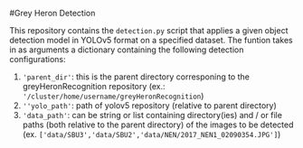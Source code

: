 #Grey Heron Detection

This repository contains the `detection.py` script that applies a given object detection model in YOLOv5 format on a specified dataset.
The funtion takes in as arguments a dictionary containing the following detection configurations:
1. `'parent_dir'`: this is the parent directory corresponing to the greyHeronRecognition repository (ex.: `'/cluster/home/username/greyHeronRecognition`)
2. `''yolo_path'`: path of yolov5 repository (relative to parent directory)
3. `'data_path'`: can be string or list containing directory(ies) and / or file paths (both relative to the parent directory) of the images to be detected (ex. `['data/SBU3','data/SBU2','data/NEN/2017_NEN1_02090354.JPG']`)
